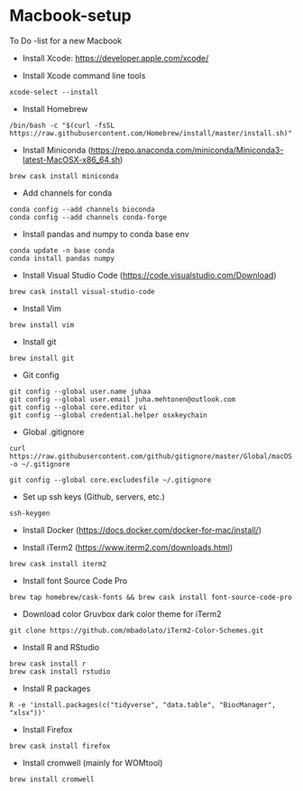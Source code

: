 # Macbook-setup
To Do -list for a new Macbook

* Install Xcode: https://developer.apple.com/xcode/

* Install Xcode command line tools
```
xcode-select --install
```

* Install Homebrew
```
/bin/bash -c "$(curl -fsSL https://raw.githubusercontent.com/Homebrew/install/master/install.sh)"
```

* Install Miniconda (https://repo.anaconda.com/miniconda/Miniconda3-latest-MacOSX-x86_64.sh)
```
brew cask install miniconda
```

* Add channels for conda
```
conda config --add channels bioconda
conda config --add channels conda-forge
```

* Install pandas and numpy to conda base env
```
conda update -n base conda
conda install pandas numpy
```

* Install Visual Studio Code (https://code.visualstudio.com/Download)
```
brew cask install visual-studio-code
```

* Install Vim
```
brew install vim
```

* Install git
```
brew install git
```

* Git config
```
git config --global user.name juhaa
git config --global user.email juha.mehtonen@outlook.com
git config --global core.editor vi
git config --global credential.helper osxkeychain
```

* Global .gitignore
```
curl https://raw.githubusercontent.com/github/gitignore/master/Global/macOS.gitignore -o ~/.gitignore

git config --global core.excludesfile ~/.gitignore
```

* Set up ssh keys (Github, servers, etc.)
```
ssh-keygen
```

* Install Docker (https://docs.docker.com/docker-for-mac/install/)

* Install iTerm2 (https://www.iterm2.com/downloads.html)
```
brew cask install iterm2
```

* Install font Source Code Pro
```
brew tap homebrew/cask-fonts && brew cask install font-source-code-pro
```

* Download color Gruvbox dark color theme for iTerm2
```
git clone https://github.com/mbadolato/iTerm2-Color-Schemes.git
```

* Install R and RStudio
```
brew cask install r
brew cask install rstudio
```

* Install R packages
```
R -e 'install.packages(c("tidyverse", "data.table", "BiocManager", "xlsx"))'
```

* Install Firefox
```
brew cask install firefox
```

* Install cromwell (mainly for WOMtool)
```
brew install cromwell
```
